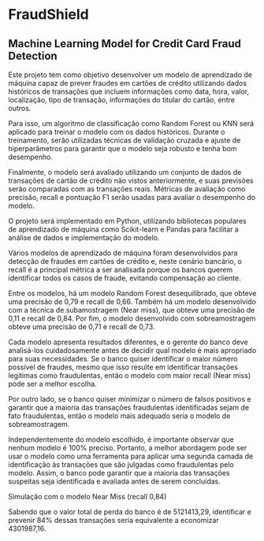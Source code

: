 # FraudShield
## Machine Learning Model for Credit Card Fraud Detection
Este projeto tem como objetivo desenvolver um modelo de aprendizado de máquina capaz de prever fraudes em cartões de crédito utilizando dados históricos de transações que incluem informações como data, hora, valor, localização, tipo de transação, informações do titular do cartão, entre outros.

Para isso, um algoritmo de classificação como Random Forest ou KNN será aplicado para treinar o modelo com os dados históricos. Durante o treinamento, serão utilizadas técnicas de validação cruzada e ajuste de hiperparâmetros para garantir que o modelo seja robusto e tenha bom desempenho.

Finalmente, o modelo será avaliado utilizando um conjunto de dados de transações de cartão de crédito não vistos anteriormente, e suas previsões serão comparadas com as transações reais. Métricas de avaliação como precisão, recall e pontuação F1 serão usadas para avaliar o desempenho do modelo.

O projeto será implementado em Python, utilizando bibliotecas populares de aprendizado de máquina como Scikit-learn e Pandas para facilitar a análise de dados e implementação do modelo.

Vários modelos de aprendizado de máquina foram desenvolvidos para detecção de fraudes em cartões de crédito e, neste cenário bancário, o recall é a principal métrica a ser analisada porque os bancos querem identificar todos os casos de fraude, evitando compensação ao cliente.

Entre os modelos, há um modelo Random Forest desequilibrado, que obteve uma precisão de 0,79 e recall de 0,66. Também há um modelo desenvolvido com a técnica de subamostragem (Near miss), que obteve uma precisão de 0,11 e recall de 0,84. Por fim, o modelo desenvolvido com sobreamostragem obteve uma precisão de 0,71 e recall de 0,73.

Cada modelo apresenta resultados diferentes, e o gerente do banco deve analisá-los cuidadosamente antes de decidir qual modelo é mais apropriado para suas necessidades. Se o banco quiser identificar o maior número possível de fraudes, mesmo que isso resulte em identificar transações legítimas como fraudulentas, então o modelo com maior recall (Near miss) pode ser a melhor escolha.

Por outro lado, se o banco quiser minimizar o número de falsos positivos e garantir que a maioria das transações fraudulentas identificadas sejam de fato fraudulentas, então o modelo mais adequado seria o modelo de sobreamostragem.

Independentemente do modelo escolhido, é importante observar que nenhum modelo é 100% preciso. Portanto, a melhor abordagem pode ser usar o modelo como uma ferramenta para aplicar uma segunda camada de identificação às transações que são julgadas como fraudulentas pelo modelo. Assim, o banco pode garantir que a maioria das transações suspeitas seja identificada e avaliada antes de serem concluídas.

Simulação com o modelo Near Miss (recall 0,84)

Sabendo que o valor total de perda do banco é de 5121413,29, identificar e prevenir 84% dessas transações seria equivalente a economizar 4301987,16.